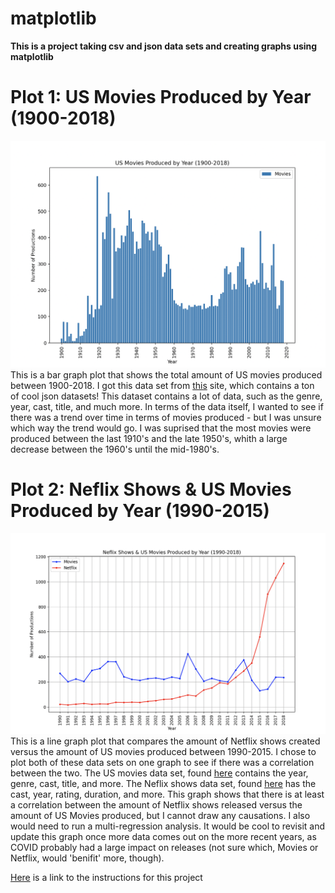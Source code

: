 # matplotlib
**This is a project taking csv and json data sets and creating graphs using matplotlib**

# Plot 1: US Movies Produced by Year (1900-2018) <br>
<img src=movies_plot.png> <br>
This is a bar graph plot that shows the total amount of US movies produced between 1900-2018. I got this data set from [this](https://github.com/jdorfman/awesome-json-datasets) site, which contains a ton of cool json datasets! This dataset contains a lot of data, such as the genre, year, cast, title, and much more. In terms of the data itself, I wanted to see if there was a trend over time in terms of movies produced - but I was unsure which way the trend would go. I was suprised that the most movies were produced between the last 1910's and the late 1950's, whith a large decrease between the 1960's until the mid-1980's. <br>

# Plot 2: Neflix Shows & US Movies Produced by Year (1990-2015) <br>
<img src=netflixmovies_plot.png> <br>
This is a line graph plot that compares the amount of Netflix shows created versus the amount of US movies produced between 1990-2015. I chose to plot both of these data sets on one graph to see if there was a correlation between the two. The US movies data set, found [here](https://github.com/jdorfman/awesome-json-datasets) contains the year, genre, cast, title, and more. The Neflix shows data set, found [here](https://www.kaggle.com/datasets/shivamb/netflix-shows?resource=download) has the cast, year, rating, duration, and more. This graph shows that there is at least a correlation between the amount of Netflix shows released versus the amount of US Movies produced, but I cannot draw any causations. I also would need to run a multi-regression analysis. It would be cool to revisit and update this graph once more data comes out on the more recent years, as COVID probably had a large impact on releases (not sure which, Movies or Netflix, would 'benifit' more, though). <br>

[Here](https://github.com/mikeizbicki/cmc-csci040/tree/2022fall/project_02) is a link to the instructions for this project
